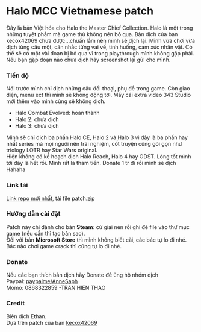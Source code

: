 # Halo MCC Vietnamese patch
Đây là bản Việt hóa cho Halo the Master Chief Collection. Halo là một trong những tuyệt phẩm mà game thủ không nên bỏ qua.
Bản dịch của bạn kecox42069 chưa được...chuẩn lắm nên mình sẽ dịch lại.
Mình vừa chơi vừa dịch từng câu một, cân nhắc từng vai vế, tình huống, cảm xúc nhân vật. Có thể sẽ có một vài đoạn bị bỏ qua vì trong playthrough mình không gặp phải.  
Nếu bạn gặp đoạn nào chưa dịch hãy screenshot lại gửi cho mình.  
### Tiến độ
Nói trước mình chỉ dịch những câu đối thoại, phụ đề trong game. Còn giao diện, menu ect thì mình sẽ không động tới. Mấy cái extra video 343 Studio mới thêm vào mình cũng sẽ không dịch.
- Halo Combat Evolved: hoàn thành
- Halo 2: chưa dịch
- Halo 3: chưa dịch

Mình sẽ chỉ dịch ba phần Halo CE, Halo 2 và Halo 3 vì đây là ba phần hay nhất series mà mọi người nên trải nghiệm, cốt truyện cũng gói gọn như triology LOTR hay Star Wars original.  
Hiện không có kế hoạch dịch Halo Reach, Halo 4 hay ODST. Lòng tốt mình tới đây là hết rồi. Mình rất là tham tiền. Donate 1 tr đi rồi mình sẽ dịch Hahaha
### Link tải
[Link repo mới nhất](https://github.com/callmeEthan/Halo_vietnamese_patch/releases), tải file patch.zip
### Hướng dẫn cài đặt
Patch này chỉ dành cho bản **Steam**: cứ giải nén rồi ghi đè file vào thư mục game (nếu cần thì tạo bản sao).  
Đối với bản **Microsoft Store** thì mình không biết cài, các bác tự lo đi nhé.  
Bác nào chơi game crack thì cũng tự lo đi nhé.
### Donate
Nếu các bạn thích bản dịch hãy Donate để ủng hộ nhóm dịch  
Paypal: [paypalme/AnneSaph](https://www.paypal.com/paypalme/AnneSaph)  
Momo: 0868322859 -TRAN HIEN THAO
### Credit
Biên dịch Ethan.  
Dựa trên patch của bạn [kecox42069](https://github.com/kecox42069/kecoxviethoa)

